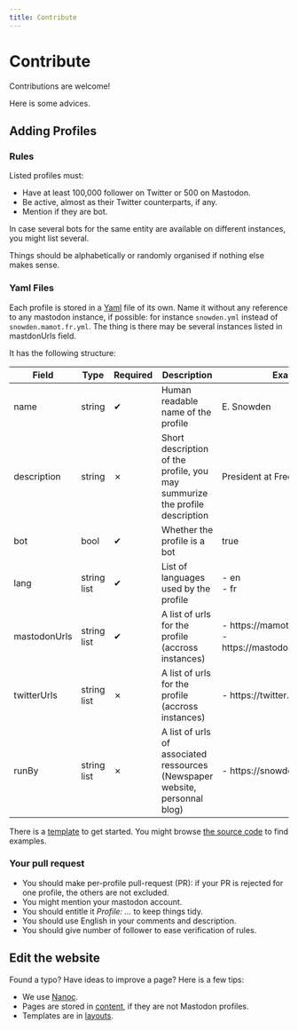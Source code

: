 ```yaml
---
title: Contribute
---
```

# Contribute

Contributions are welcome!

Here is some advices.

## Adding Profiles

### Rules

Listed profiles must:

 +  Have at least 100,000 follower on Twitter or 500 on Mastodon.
 +  Be active, almost as their Twitter counterparts, if any.
 +  Mention if they are bot.

In case several bots for the same entity are available on different instances, you might list several.

Things should be alphabetically or randomly organised if nothing else makes sense.

### Yaml Files

Each profile is stored in a [Yaml](http://yaml.org) file of its own. Name it without any reference to any mastodon instance, if possible: for instance `snowden.yml` instead of `snowden.mamot.fr.yml`. The thing is there may be several instances listed in mastdonUrls field.

It has the following structure:

<table class="pure-table pure-table-bordered pure-table-odd">
  <thead>
    <tr>
      <th>Field</th>
      <th>Type</th>
      <th>Required</th>
      <th>Description</th>
      <th>Example</th>
    </tr>
  </thead>
  <tbody>
  <tr>
      <td>name</td>
      <td>string</td>
      <td>✔</td>
      <td>Human readable name of the profile</td>
      <td>E. Snowden</td>
    </tr>
    <tr>
      <td>description</td>
      <td>string</td>
      <td>✗</td>
      <td>Short description of the profile, you may summurize the profile description</td>
      <td>President at Freedom of Press.</td>
    </tr>
    <tr>
      <td>bot</td>
      <td>bool</td>
      <td>✔</td>
      <td>Whether the profile is a bot</td>
      <td>true</td>
    </tr>
    <tr>
      <td>lang</td>
      <td>string list</td>
      <td>✔</td>
      <td>List of languages used by the profile</td>
      <td> - en<br/> - fr</td>
    </tr>
    <tr>
      <td>mastodonUrls</td>
      <td>string list</td>
      <td>✔</td>
      <td>A list of urls for the profile (accross instances)</td>
      <td> - https://mamot.fr/@snowden<br/> - https://mastodon.xyz/@snowden</td>
    </tr>
    <tr>
      <td>twitterUrls</td>
      <td>string list</td>
      <td>✗</td>
      <td>A list of urls for the profile (accross instances)</td>
      <td> - https://twitter.com/Snowden</td>
    </tr>
    <tr>
      <td>runBy</td>
      <td>string list</td>
      <td>✗</td>
      <td>A list of urls of associated ressources (Newspaper website, personnal blog)</td>
      <td> - https://snowden.blog</td>
    </tr>
    </tbody>
    </table>

There is a [template](/template.yml) to get started. You might browse [the source code](https://gitlab.com/WzukW/onmastodon/tree/master/yml-db) to find examples.

### Your pull request

+ You should make per-profile pull-request (PR): if your PR is rejected for one profile, the others are not excluded.
+ You might mention your mastodon account.
+ You should entitle it *Profile: …* to keep things tidy.
+ You should use English in your comments and description.
+ You should give number of follower to ease verification of rules.

## Edit the website

Found a typo? Have ideas to improve a page? Here is a few tips:

 + We use [Nanoc](https://nanoc.ws).
 + Pages are stored in [content](https://gitlab.com/WzukW/onmastodon/tree/master/content), if they are not Mastodon profiles.
 + Templates are in [layouts](https://gitlab.com/WzukW/onmastodon/tree/master/layouts).
